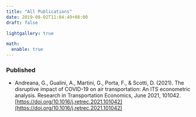 ```yaml
---
title: "All Publications"
date: 2019-08-02T11:04:49+08:00
draft: false

lightgallery: true

math:
  enable: true
---
```


### Published

* Andreana, G., Gualini, A., Martini, G., Porta, F., & Scotti, D. (2021). The disruptive impact of COVID-19 on air transportation: An ITS econometric analysis. Research in Transportation Economics, June 2021, 101042. [https://doi.org/10.1016/j.retrec.2021.101042](https://doi.org/10.1016/j.retrec.2021.101042)

